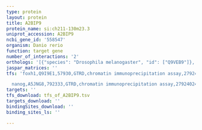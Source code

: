 ```yaml
---
type: protein
layout: protein
title: A2BIP9
protein_name: si:ch211-130m23.3
uniprot_accession: A2BIP9
ncbi_gene_id: '558547'
organism: Danio rerio
function: target gene
number_of_interactions: '2'
orthologs: '[{"species": "Drosophila melanogaster", "id": ["Q9VEB9"]}, {"species": "Caenorhabditis elegans", "id": ["<a href=\"/protein/b7fas6\">B7FAS6</a>"]}]'
jaspar_matrices: ''
tfs: 'foxh1,Q9I9E1,57930,GTRD,chromatin immunoprecipitation assay,27924024%5Buid%5D,No

  nanog,A5JNG8,792333,GTRD,chromatin immunoprecipitation assay,27924024%5Buid%5D,No'
targets: ''
tfs_download: tfs_of_A2BIP9.tsv
targets_download: ''
bindingSites_download: ''
binding_sites_ls: ''

---
```

